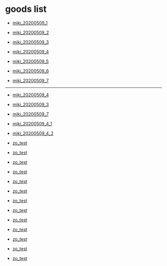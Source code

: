 # goods list <br>

* [miki_20200509_1](./goods/miki_20200509_1.md) <br>

* [miki_20200509_2](./goods/miki_20200509_2.md) <br>

* [miki_20200509_3](./goods/miki_20200509_3.md) <br>

* [miki_20200509_4](./goods/miki_20200509_4.md) <br>

* [miki_20200509_5](./goods/miki_20200509_5.md) <br>

* [miki_20200509_6](./goods/miki_20200509_6.md) <br>

* [miki_20200509_7](./goods/miki_20200509_7.md) <br>

---

* [miki_20200509_4](./goods/miki_20200509_4.md) <br>

* [miki_20200509_3](./goods/miki_20200509_3.md) <br>

* [miki_20200509_7](./goods/miki_20200509_7.md) <br>

* [miki_20200509_4_1](./goods/miki_20200509_4_1.md) <br>

* [miki_20200509_4_2](./goods/miki_20200509_4_2.md) <br>

* [zo_test](./goods/zo_test.md) <br>

* [zo_test](./goods/zo_test.md) <br>
* [zo_test](./goods/zo_test.md) <br>
* [zo_test](./goods/zo_test.md) <br>
* [zo_test](./goods/zo_test.md) <br>
* [zo_test](./goods/zo_test.md) <br>
* [zo_test](./goods/zo_test.md) <br>
* [zo_test](./goods/zo_test.md) <br>
* [zo_test](./goods/zo_test.md) <br>
* [zo_test](./goods/zo_test.md) <br>
* [zo_test](./goods/zo_test.md) <br>
* [zo_test](./goods/zo_test.md) <br>
* [zo_test](./goods/zo_test.md) <br>
